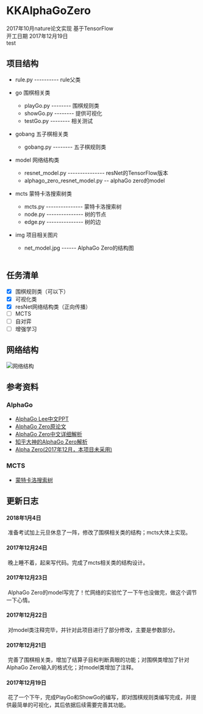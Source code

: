 ﻿# KKAlphaGoZero
2017年10月nature论文实现 基于TensorFlow  
开工日期 2017年12月19日  
test
## 项目结构
* rule.py ---------- rule父类
* go 围棋相关类  
    * playGo.py -------- 围棋规则类  
    * showGo.py -------- 提供可视化  
    * testGo.py -------- 相关测试  

* gobang 五子棋相关类  
    * gobang.py -------- 五子棋规则类  

* model 网络结构类  
    * resnet_model.py --------------- resNet的TensorFlow版本  
    * alphago_zero_resnet_model.py -- alphaGo zero的model  

* mcts 蒙特卡洛搜索树类  
    * mcts.py --------------- 蒙特卡洛搜索树  
    * node.py --------------- 树的节点  
    * edge.py --------------- 树的边  

* img 项目相关图片  
    * net_model.jpg ------ AlphaGo Zero的结构图  
     
## 任务清单
- [x] 围棋规则类（可以下）
- [x] 可视化类
- [x] resNet网络结构类（正向传播）
- [ ] MCTS
- [ ] 自对弈
- [ ] 增强学习

## 网络结构
![网络结构](https://github.com/KelvinKarRoy/KKAlphaGoZero/blob/master/img/net_model.jpg)  

## 参考资料
### AlphaGo
* [AlphaGo Lee中文PPT](http://blog.csdn.net/songrotek/article/details/51065143)
* [AlphaGo Zero原论文](https://deepmind.com/documents/119/agz_unformatted_nature.pdf)
* [AlphaGo Zero中文详细解析](http://www.sohu.com/a/199892682_500659)
* [知乎大神的AlphaGo Zero解析](https://www.zhihu.com/question/66861459/answer/246844524)
* [Alpha Zero(2017年12月，本项目未采用)](https://arxiv.org/pdf/1712.01815.pdf)
### MCTS
* [蒙特卡洛搜索树](http://mcts.ai/)


## 更新日志
#### 2018年1月4日
  准备考试加上元旦休息了一阵，修改了围棋相关类的结构；mcts大体上实现。
#### 2017年12月24日
  晚上睡不着，起来写代码。完成了mcts相关类的结构设计。
#### 2017年12月23日
  AlphaGo Zero的model写完了！忙网络的实验忙了一下午也没做完，做这个调节一下心情。
#### 2017年12月22日
  对model类注释完毕，并针对此项目进行了部分修改，主要是参数部分。
#### 2017年12月21日
  完善了围棋相关类，增加了结算子目和判断真眼的功能；对围棋类增加了针对AlphaGo Zero输入的格式化；对model类增加了注释。
#### 2017年12月19日
  花了一个下午，完成PlayGo和ShowGo的编写，即对围棋规则类编写完成，并提供最简单的可视化，其后依据后续需要完善其功能。

